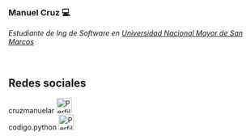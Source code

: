 ### Manuel Cruz :computer:
<p><em>Estudiante de Ing de Software en <a href="https://unmsm.edu.pe/">Universidad Nacional Mayor de San Marcos</a></em></p><br/>

<h2>Redes sociales</h2>
<p>
  cruzmanuelar
  <a href="https://www.linkedin.com/in/cruzmanuelar/">
     <img src="https://www.vectorlogo.zone/logos/linkedin/linkedin-icon.svg" alt="Perfil linkedin /cruzmanuelar" height="30" width="30">
  </a>
  <br/>
  codigo.python
  <a href="https://www.instagram.com/codigo.python/">
     <img src="https://www.vectorlogo.zone/logos/instagram/instagram-icon.svg" alt="Perfil instagram /codigo.python" height="30" width="30">
  </a>
  
</p>
